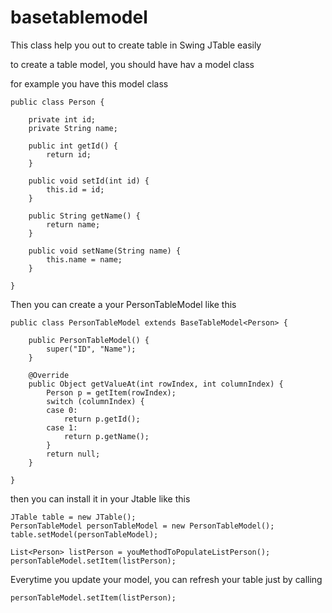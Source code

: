 # basetablemodel
This class help you out to create table in Swing JTable easily

to create a table model, you should have hav a model class

for example you have this model class

	public class Person {
	
		private int id;
		private String name;
		
		public int getId() {
			return id;
		}
		
		public void setId(int id) {
			this.id = id;
		}
		
		public String getName() {
			return name;
		}
		
		public void setName(String name) {
			this.name = name;
		}
		
	}

Then you can create a your PersonTableModel like this

	public class PersonTableModel extends BaseTableModel<Person> {
	
		public PersonTableModel() {
			super("ID", "Name");
		}
	
		@Override
		public Object getValueAt(int rowIndex, int columnIndex) {
			Person p = getItem(rowIndex);
			switch (columnIndex) {
			case 0:
				return p.getId();
			case 1:
				return p.getName();
			}
			return null;
		}
	
	}

then you can install it in your Jtable like this

	JTable table = new JTable();
	PersonTableModel personTableModel = new PersonTableModel();
	table.setModel(personTableModel);
	
	List<Person> listPerson = youMethodToPopulateListPerson();
	personTableModel.setItem(listPerson);

Everytime you update your model, you can refresh your table just by calling 

	personTableModel.setItem(listPerson);
